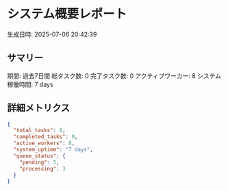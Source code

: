 # システム概要レポート

生成日時: 2025-07-06 20:42:39

## サマリー

期間: 過去7日間
総タスク数: 0
完了タスク数: 0
アクティブワーカー: 8
システム稼働時間: 7 days

## 詳細メトリクス
```json
{
  "total_tasks": 0,
  "completed_tasks": 0,
  "active_workers": 8,
  "system_uptime": "7 days",
  "queue_status": {
    "pending": 5,
    "processing": 3
  }
}
```